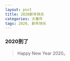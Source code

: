 ```yaml
---
layout: post
title: 2020新年快乐
categories: 大事件
tags: 2020, 新年快乐
---
```


### 2020到了

> Happy New Year 2020。
